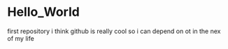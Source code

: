 Hello_World
===========

first repository
i think github is really cool so i can depend on ot in the nex of my life
